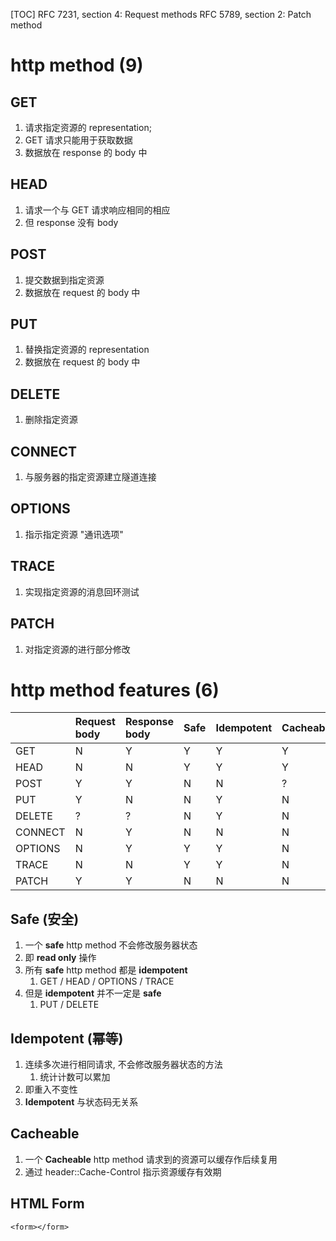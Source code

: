[TOC]
RFC 7231, section 4: Request methods
RFC 5789, section 2: Patch method

# http method (9)
## GET
1. 请求指定资源的 representation;
2. GET 请求只能用于获取数据
3. 数据放在 response 的 body 中

## HEAD
1. 请求一个与 GET 请求响应相同的相应
2. 但 response 没有 body

## POST
1. 提交数据到指定资源
2. 数据放在 request 的 body 中

## PUT
1. 替换指定资源的 representation
2. 数据放在 request 的 body 中

## DELETE
1. 删除指定资源

## CONNECT
1. 与服务器的指定资源建立隧道连接

## OPTIONS
1. 指示指定资源 "通讯选项"

## TRACE
1. 实现指定资源的消息回环测试

## PATCH
1. 对指定资源的进行部分修改

# http method features (6)
| | Request body | Response body | Safe | Idempotent | Cacheable | HTML Form | 
| :--| :--| :--| :--| :--| :--| :--|
| GET     | N | Y | Y | Y | Y | Y |
| HEAD    | N | N | Y | Y | Y | N |
| POST    | Y | Y | N | N | ? | Y |
| PUT     | Y | N | N | Y | N | N |
| DELETE  | ? | ? | N | Y | N | N |
| CONNECT | N | Y | N | N | N | N |
| OPTIONS | N | Y | Y | Y | N | N |
| TRACE   | N | N | Y | Y | N | N |
| PATCH   | Y | Y | N | N | N | N |
## Safe (安全)
1. 一个 **safe** http method 不会修改服务器状态
2. 即 **read only** 操作
3. 所有 **safe** http method 都是 **idempotent**
    1. GET / HEAD / OPTIONS / TRACE
4. 但是 **idempotent** 并不一定是 **safe**
    1. PUT / DELETE

## Idempotent (幂等)
1. 连续多次进行相同请求, 不会修改服务器状态的方法
    1. 统计计数可以累加
2. 即重入不变性
3. **Idempotent** 与状态码无关系

## Cacheable
1. 一个 **Cacheable** http method 请求到的资源可以缓存作后续复用
2. 通过 header::Cache-Control 指示资源缓存有效期

## HTML Form
`<form></form>`